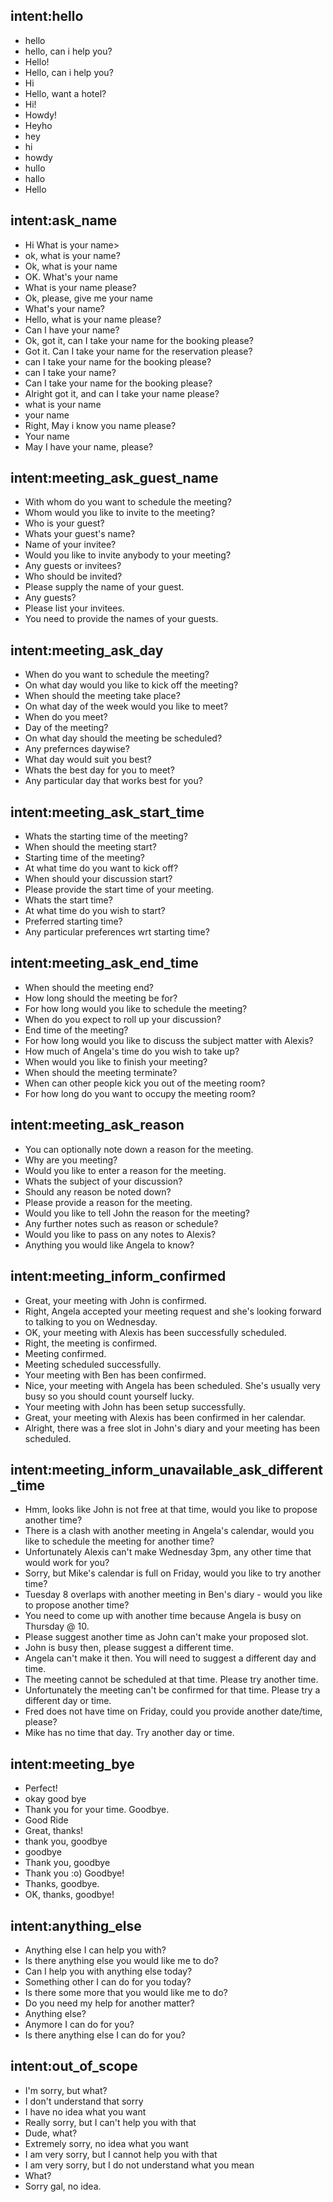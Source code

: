 ## intent:hello
- hello
- hello, can i help you?
- Hello!
- Hello, can i help you?
- Hi
- Hello, want a hotel?
- Hi!
- Howdy!
- Heyho
- hey
- hi
- howdy
- hullo
- hallo
- Hello

## intent:ask_name
- Hi What is your name>
- ok, what is your name?
- Ok, what is your name
- OK. What's your name 
- What is your name please?
- Ok, please, give me your name
- What's your name?
- Hello, what is your name please?
- Can I have your name?
- Ok, got it, can I take your name for the booking please?
- Got it. Can I take your name for the reservation please?
- can I take your name for the booking please?
- can I take your name?
- Can I take your name for the booking please?
- Alright got it, and can I take your name please?
- what is your name
- your name
- Right, May i know you name please?
- Your name
- May I have your name, please?

## intent:meeting_ask_guest_name
- With whom do you want to schedule the meeting?
- Whom would you like to invite to the meeting?
- Who is your guest?
- Whats your guest's name?
- Name of your invitee?
- Would you like to invite anybody to your meeting?
- Any guests or invitees?
- Who should be invited?
- Please supply the name of your guest.
- Any guests?
- Please list your invitees.
- You need to provide the names of your guests.

## intent:meeting_ask_day
- When do you want to schedule the meeting?
- On what day would you like to kick off the meeting?
- When should the meeting take place?
- On what day of the week would you like to meet?
- When do you meet?
- Day of the meeting?
- On what day should the meeting be scheduled?
- Any prefernces daywise?
- What day would suit you best?
- Whats the best day for you to meet?
- Any particular day that works best for you?

## intent:meeting_ask_start_time
- Whats the starting time of the meeting?
- When should the meeting start?
- Starting time of the meeting?
- At what time do you want to kick off?
- When should your discussion start?
- Please provide the start time of your meeting.
- Whats the start time?
- At what time do you wish to start?
- Preferred starting time?
- Any particular preferences wrt starting time? 

## intent:meeting_ask_end_time
- When should the meeting end?
- How long should the meeting be for?
- For how long would you like to schedule the meeting?
- When do you expect to roll up your discussion?
- End time of the meeting?
- For how long would you like to discuss the subject matter with Alexis?
- How much of Angela's time do you wish to take up?
- When would you like to finish your meeting?
- When should the meeting terminate?
- When can other people kick you out of the meeting room?
- For how long do you want to occupy the meeting room?

## intent:meeting_ask_reason
- You can optionally note down a reason for the meeting.
- Why are you meeting?
- Would you like to enter a reason for the meeting.
- Whats the subject of your discussion?
- Should any reason be noted down?
- Please provide a reason for the meeting.
- Would you like to tell John the reason for the meeting?
- Any further notes such as reason or schedule?
- Would you like to pass on any notes to Alexis?
- Anything you would like Angela to know?

## intent:meeting_inform_confirmed
- Great, your meeting with John is confirmed.
- Right, Angela accepted your meeting request and she's looking forward to talking to you on Wednesday.
- OK, your meeting with Alexis has been successfully scheduled.
- Right, the meeting is confirmed.
- Meeting confirmed.
- Meeting scheduled successfully.
- Your meeting with Ben has been confirmed.
- Nice, your meeting with Angela has been scheduled. She's usually very busy so you should count yourself lucky.
- Your meeting with John has been setup successfully.
- Great, your meeting with Alexis has been confirmed in her calendar.
- Alright, there was a free slot in John's diary and your meeting has been scheduled.

## intent:meeting_inform_unavailable_ask_different_time
- Hmm, looks like John is not free at that time, would you like to propose another time?
- There is a clash with another meeting in Angela's calendar, would you like to schedule the meeting for another time?
- Unfortunately Alexis can't make Wednesday 3pm, any other time that would work for you?
- Sorry, but Mike's calendar is full on Friday, would you like to try another time?
- Tuesday 8 overlaps with another meeting in Ben's diary - would you like to propose another time?
- You need to come up with another time because Angela is busy on Thursday @ 10.
- Please suggest another time as John can't make your proposed slot.
- John is busy then, please suggest a different time.
- Angela can't make it then. You will need to suggest a different day and time.
- The meeting cannot be scheduled at that time. Please try another time.
- Unfortunately the meeting can't be confirmed for that time. Please try a different day or time.
- Fred does not have time on Friday, could you provide another date/time, please?
- Mike has no time that day. Try another day or time.

## intent:meeting_bye
- Perfect!
- okay good bye
- Thank you for your time. Goodbye.
- Good Ride
- Great, thanks!
- thank you, goodbye
- goodbye
- Thank you, goodbye
- Thank you :o) Goodbye!
- Thanks, goodbye.
- OK, thanks, goodbye!

## intent:anything_else
- Anything else I can help you with?
- Is there anything else you would like me to do?
- Can I help you with anything else today?
- Something other I can do for you today?
- Is there some more that you would like me to do?
- Do you need my help for another matter?
- Anything else?
- Anymore I can do for you?
- Is there anything else I can do for you?

## intent:out_of_scope
- I'm sorry, but what?
- I don't understand that sorry
- I have no idea what you want
- Really sorry, but I can't help you with that
- Dude, what?
- Extremely sorry, no idea what you want
- I am very sorry, but I cannot help you with that
- I am very sorry, but I do not understand what you mean
- What?
- Sorry gal, no idea.